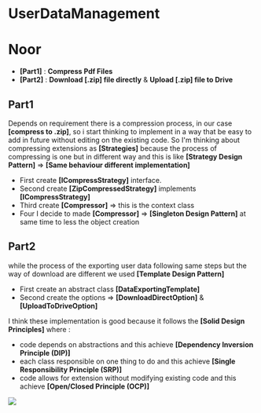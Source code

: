 # UserDataManagement

# Noor
- **[Part1]** : **Compress Pdf Files**
- **[Part2]** : **Download [.zip] file directly** & **Upload [.zip] file to Drive**
## Part1
Depends on requirement there is a compression process, in our case **[compress to .zip]**, so i start thinking to implement in a way that be easy to add in future without editing on the existing code.
So I'm thinking about compressing extensions as **[Strategies]** because the process of compressing is one but in different way and this is like **[Strategy Design Pattern]** => **[Same behaviour different implementation]**
- First create **[ICompressStrategy]** interface.
- Second create **[ZipCompressedStrategy]** implements **[ICompressStrategy]**
- Third create **[Compressor]** => this is the context class
- Four I decide to made **[Compressor]** => **[Singleton Design Pattern]** at same time to less the object creation
## Part2
while the process of the exporting user data following same steps but the way of download are different we used **[Template Design Pattern]**
- First create an abstract class **[DataExportingTemplate]**
- Second create the options => **[DownloadDirectOption]** & **[UploadToDriveOption]**

I think these implementation is good because it follows the **[Solid Design Principles]** where :
- code depends on abstractions and this achieve **[Dependency Inversion Principle (DIP)]**
- each class responsible on one thing to do and this achieve **[Single Responsibility Principle (SRP)]**
- code allows for extension without modifying existing code and this achieve **[Open/Closed Principle (OCP)]**


![](https://up6.cc/2024/01/170431527894821.png)